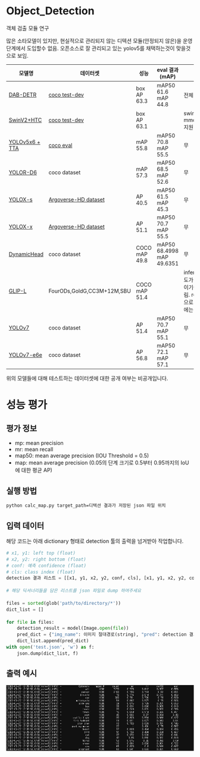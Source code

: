 # Object_Detection
객체 검출 모듈 연구

많은 소타모델이 있지만, 현실적으로 관리되지 않는 디텍션 모듈(안정되지 않은)을 운영단계에서 도입할수 없음. 오픈소스로 잘 관리되고 있는 yolov5를 채택하는것이 맞을것으로 보임.

|모델명                                                  |데이터셋|성능|eval 결과 (mAP)|비고|
|---                                                    |---|---|---|---|
|[DAB-DETR](https://github.com/IDEA-opensource/DAB-DETR)|[coco test-dev](https://paperswithcode.com/sota/object-detection-on-coco)|box AP 63.3|mAP50 61.6 </br> mAP 44.8|전체 코드 없음|
|[SwinV2+HTC](https://github.com/microsoft/Swin-Transformer)|[coco test-dev](https://paperswithcode.com/sota/object-detection-on-coco)|box AP 63.1||swinv2 아직 mmdetection 지원 x|
|[YOLOv5x6 + TTA]([https://github.com/ultralytics/yolov5])|[coco eval](https://github.com/ultralytics/yolov5)|mAP 55.8|mAP50 70.8 </br> mAP 55.5|무|
|[YOLOR-D6](https://github.com/WongKinYiu/yolor)|coco dataset|mAP 	57.3|mAP50 68.5 </br> mAP 52.6|무|
|[YOLOX-s](https://github.com/Megvii-BaseDetection/YOLOX)|[Argoverse-HD dataset](https://paperswithcode.com/dataset/argoverse)|AP 40.5|mAP50 61.5 </br> mAP 45.3|무|
|[YOLOX-x](https://github.com/Megvii-BaseDetection/YOLOX)|[Argoverse-HD dataset](https://paperswithcode.com/dataset/argoverse)|AP 51.1|mAP50 70.7 </br> mAP 55.5|무|
|[DynamicHead](https://github.com/microsoft/DynamicHead)|coco dataset|COCO mAP 49.8|mAP50 68.4998 </br> mAP 49.6351|무|
|[GLIP-L](https://github.com/microsoft/GLIP)|FourODs,GoldG,CC3M+12M,SBU|COCO mAP 51.4||inference 속도가 약 0.25s 이기에 매우 느림. real time으로 활용하기에는 부적합|
|[YOLOv7](https://github.com/WongKinYiu/yolov7)|coco dataset|AP 51.4|mAP50 70.7 </br> mAP 55.1|무|
|[YOLOv7-e6e](https://github.com/WongKinYiu/yolov7)|coco dataset|AP 56.8|mAP50 72.1 </br> mAP 57.1|무|




위의 모델들에 대해 테스트하는 데이터셋에 대한 공개 여부는 비공개입니다.


# 성능 평가

## 평가 정보
- mp: mean precision
- mr: mean recall
- map50: mean average precision (IOU Threshold = 0.5)
- map:  mean average precision (0.05의 단계 크기로 0.5부터 0.95까지의 IoU에 대한 평균 AP)

## 실행 방법
```bash
python calc_map.py target_path=디텍션 결과가 저장된 json 파일 위치
```

## 입력 데이터


해당 코드는 아래 dictionary 형태로 detection 툴의 출력을 넘겨받아 작업합니다.

```python
# x1, y1: left top (float)
# x2, y2: right bottom (float)
# conf: 예측 confidence (float)
# cls: class index (float)
detection 결과 리스트 = [[x1, y1, x2, y2, conf, cls], [x1, y1, x2, y2, conf, cls]]

# 해당 딕셔너리들을 담은 리스트를 json 파일로 dump 하여주세요

files = sorted(glob('path/to/directory/*'))
dict_list = []

for file in files:
    detection_result = model(Image.open(file))
    pred_dict = {"img_name": 이미지 절대경로(string), "pred": detection 결과}
    dict_list.append(pred_dict)
with open('test.json', 'w') as f:
    json.dump(dict_list, f)
```

## 출력 예시

![출력](./figures/for_readme.jpg)

